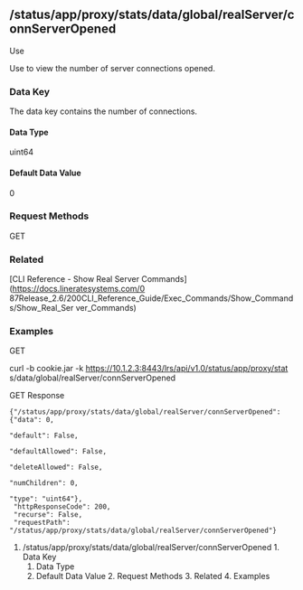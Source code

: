 ## /status/app/proxy/stats/data/global/realServer/connServerOpened

Use

Use to view the number of server connections opened.

### Data Key

The data key contains the number of connections.

#### Data Type

uint64

#### Default Data Value

0

### Request Methods

GET

### Related

[CLI Reference - Show Real Server Commands](https://docs.lineratesystems.com/0
87Release_2.6/200CLI_Reference_Guide/Exec_Commands/Show_Commands/Show_Real_Ser
ver_Commands)

### Examples

GET

curl -b cookie.jar -k https://10.1.2.3:8443/lrs/api/v1.0/status/app/proxy/stat
s/data/global/realServer/connServerOpened

GET Response

    
    {"/status/app/proxy/stats/data/global/realServer/connServerOpened": {"data": 0,
                                                                          "default": False,
                                                                          "defaultAllowed": False,
                                                                          "deleteAllowed": False,
                                                                          "numChildren": 0,
                                                                          "type": "uint64"},
     "httpResponseCode": 200,
     "recurse": False,
     "requestPath": "/status/app/proxy/stats/data/global/realServer/connServerOpened"}
    

  1. /status/app/proxy/stats/data/global/realServer/connServerOpened
    1. Data Key
      1. Data Type
      2. Default Data Value
    2. Request Methods
    3. Related
    4. Examples

